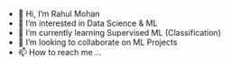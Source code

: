 - 👋 Hi, I’m Rahul Mohan
- 👀 I’m interested in Data Science & ML
- 🌱 I’m currently learning Supervised ML (Classification)
- 💞️ I’m looking to collaborate on ML Projects
- 📫 How to reach me ...

<!---
Rahulm94/Rahulm94 is a ✨ special ✨ repository because its `README.md` (this file) appears on your GitHub profile.
You can click the Preview link to take a look at your changes.
--->
